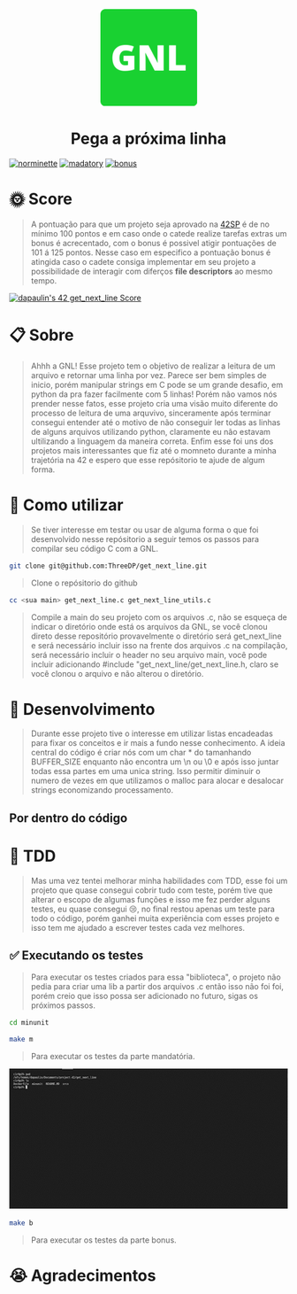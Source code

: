 <div align="center" >
  <img src="https://raw.githubusercontent.com/ThreeDP/ThreeDP/main/imgs/GNL.svg" alt="Get Next Line" width="175" height="175">
  <h1>Pega a próxima linha</h1>
</div>

[![norminette](https://github.com/ThreeDP/get_next_line/actions/workflows/norminette.yml/badge.svg)](https://github.com/ThreeDP/get_next_line/actions/workflows/norminette.yml)
[![madatory](https://github.com/ThreeDP/get_next_line/actions/workflows/mandatory.yml/badge.svg)](https://github.com/ThreeDP/get_next_line/actions/workflows/mandatory.yml)
[![bonus](https://github.com/ThreeDP/get_next_line/actions/workflows/bonus.yml/badge.svg)](https://github.com/ThreeDP/get_next_line/actions/workflows/bonus.yml)

# :sun_with_face: Score
> A pontuação para que um projeto seja aprovado na [42SP](https://www.linkedin.com/company/42-sao-paulo/) é de no mínimo 100 pontos e em caso onde o catede realize tarefas extras um bonus é acrecentado, com o bonus é possivel atigir pontuações de 101 á 125 pontos. Nesse caso em especifico a pontuação bonus é atingida caso o cadete consiga implementar em seu projeto a possibilidade de interagir com diferços **file descriptors** ao mesmo tempo.

[![dapaulin's 42 get_next_line Score](https://badge42.vercel.app/api/v2/cl9hhx9hp00400gmjtv4jf33f/project/2829489)](https://github.com/JaeSeoKim/badge42)

# :clipboard: Sobre
> Ahhh a GNL! Esse projeto tem o objetivo de realizar a leitura de um arquivo e retornar uma linha por vez. Parece ser bem simples de inicio, porém manipular strings em C pode se um grande desafio, em python da pra fazer facilmente com 5 linhas! Porém não vamos nós prender nesse fatos, esse projeto cria uma visão muito diferente do processo de leitura de uma arquvivo, sinceramente após terminar consegui entender até o motivo de não conseguir ler todas as linhas de alguns arquivos utilizando python, claramente eu não estavam ultilizando a linguagem da maneira correta. Enfim esse foi uns dos projetos mais interessantes que fiz até o momneto durante a minha trajetória na 42 e espero que esse repósitorio te ajude de algum forma.

# :rocket: Como utilizar
> Se tiver interesse em testar ou usar de alguma forma o que foi desenvolvido nesse repósitorio a seguir temos os passos para compilar seu código C com a GNL.

```bash
git clone git@github.com:ThreeDP/get_next_line.git
```

> Clone o repósitorio do github

```bash
cc <sua main> get_next_line.c get_next_line_utils.c
```

> Compile a main do seu projeto com os arquivos .c, não se esqueça de indicar o diretório onde está os arquivos da GNL, se você clonou direto desse repositório provavelmente o diretório será get_next_line e será necessário incluir isso na frente dos arquivos .c na compilação, será necessário incluir o header no seu arquivo main, você pode incluir adicionando #include "get_next_line/get_next_line.h, claro se você clonou o arquivo e não alterou o diretório.

# :wrench: Desenvolvimento
> Durante esse projeto tive o interesse em utilizar listas encadeadas para fixar os conceitos e ir mais a fundo nesse conhecimento. A ideia central do código é criar nós com um char * do tamanhando BUFFER_SIZE enquanto não encontra um \n ou \0 e após isso juntar todas essa partes em uma unica string. Isso permitir diminuir o numero de vezes em que utilizamos o malloc para alocar e desalocar strings economizando processamento.

## Por dentro do código

# :construction: TDD
> Mas uma vez tentei melhorar minha habilidades com TDD, esse foi um projeto que quase consegui cobrir tudo com teste, porém tive que alterar o escopo de algumas funções e isso me fez perder alguns testes, eu quase consegui :cry:, no final restou apenas um teste para todo o código, porém ganhei muita experiência com esses projeto e isso tem me ajudado a escrever testes cada vez melhores.

## :white_check_mark: Executando os testes
> Para executar os testes criados para essa "biblioteca", o projeto não pedia para criar uma lib a partir dos arquivos .c então isso não foi foi, porém creio que isso possa ser adicionado no futuro, sigas os próximos passos.

```bash
cd minunit
```
```bash
make m
```
> Para executar os testes da parte mandatória.

![make m test get_next_line](https://raw.githubusercontent.com/ThreeDP/ThreeDP/main/imgs/gnl_imgs/make_m_gnl.gif)

```bash
make b
```
> Para executar os testes da parte bonus.

# :sob: Agradecimentos
